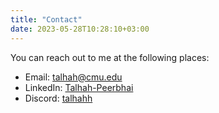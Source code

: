 ```yaml
---
title: "Contact"
date: 2023-05-28T10:28:10+03:00
---
```


You can reach out to me at the following places:
- Email: [talhah@cmu.edu](mailto:talhah[@]cmu.edu)
- LinkedIn: [Talhah-Peerbhai](https://linkedin.com/in/talhah-peerbhai)
- Discord: [talhahh](https://discordapp.com/users/340214223814656032)


